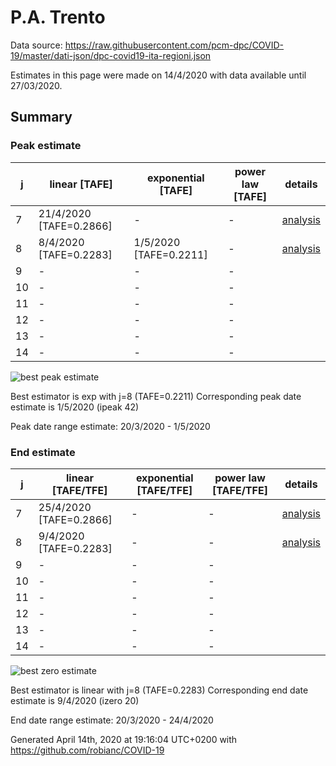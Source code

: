 # P.A. Trento


Data source: https://raw.githubusercontent.com/pcm-dpc/COVID-19/master/dati-json/dpc-covid19-ita-regioni.json

Estimates in this page were made on 14/4/2020 with data available until 27/03/2020.


## Summary 

### Peak estimate 
|j|linear [TAFE]|exponential [TAFE]|power law [TAFE]|details|
|---|----|-----------|---------|-------|
|7|21/4/2020 [TAFE=0.2866]|-|-|[analysis](COVID-19_p.a._trento_j7_2020-03-27.md)|
|8|8/4/2020 [TAFE=0.2283]|1/5/2020 [TAFE=0.2211]|-|[analysis](COVID-19_p.a._trento_j8_2020-03-27.md)|
|9|-|-|-||
|10|-|-|-||
|11|-|-|-||
|12|-|-|-||
|13|-|-|-||
|14|-|-|-||

![best peak estimate](COVID-19_p.a._trento_j8_2020-03-27.png)

Best estimator is exp with j=8 (TAFE=0.2211)
Corresponding peak date estimate is 1/5/2020 (ipeak 42)


Peak date range estimate: 20/3/2020 - 1/5/2020

### End estimate 
|j|linear [TAFE/TFE]|exponential [TAFE/TFE]|power law [TAFE/TFE]|details|
|---|----|-----------|---------|-------|
|7|25/4/2020 [TAFE=0.2866]|-|-|[analysis](COVID-19_p.a._trento_j7_2020-03-27.md)|
|8|9/4/2020 [TAFE=0.2283]|-|-|[analysis](COVID-19_p.a._trento_j8_2020-03-27.md)|
|9|-|-|-||
|10|-|-|-||
|11|-|-|-||
|12|-|-|-||
|13|-|-|-||
|14|-|-|-||

![best zero estimate](COVID-19_p.a._trento_j8_2020-03-27.png)

Best estimator is linear with j=8 (TAFE=0.2283)
Corresponding end date estimate is 9/4/2020 (izero 20)


End date range estimate: 20/3/2020 - 24/4/2020

Generated April 14th, 2020 at 19:16:04 UTC+0200 with https://github.com/robianc/COVID-19
